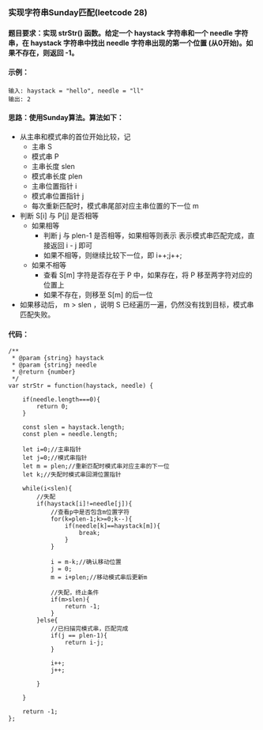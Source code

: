 ### 实现字符串Sunday匹配(leetcode 28)
#### 题目要求：实现 strStr() 函数。给定一个 haystack 字符串和一个 needle 字符串，在 haystack 字符串中找出 needle 字符串出现的第一个位置 (从0开始)。如果不存在，则返回 -1。
#### 示例：
```
输入: haystack = "hello", needle = "ll"
输出: 2
```
#### 思路：使用Sunday算法。算法如下：
- 从主串和模式串的首位开始比较，记   
	- 主串 S
	- 模式串 P
	- 主串长度 slen
	- 模式串长度 plen
	- 主串位置指针 i
	- 模式串位置指针 j
	- 每次重新匹配时，模式串尾部对应主串位置的下一位 m
- 判断 S[i] 与 P[j] 是否相等
	- 如果相等
		- 判断 j 与 plen-1 是否相等，如果相等则表示 表示模式串匹配完成，直接返回 i - j 即可
		- 如果不相等，则继续比较下一位，即 i++;j++;
	- 如果不相等
		- 查看 S[m] 字符是否存在于 P 中，如果存在，将 P 移至两字符对应的位置上
		- 如果不存在，则移至 S[m] 的后一位
- 如果移动后， m > slen ，说明 S 已经遍历一遍，仍然没有找到目标，模式串 匹配失败。

#### 代码：

```
/**
 * @param {string} haystack
 * @param {string} needle
 * @return {number}
 */
var strStr = function(haystack, needle) {
    
    if(needle.length===0){
    	return 0;
    }

    const slen = haystack.length;
    const plen = needle.length;

    let i=0;//主串指针
    let j=0;//模式串指针
    let m = plen;//重新匹配时模式串对应主串的下一位
    let k;//失配时模式串回溯位置指针

    while(i<slen){
    	//失配
    	if(haystack[i]!=needle[j]){
    		//查看p中是否包含m位置字符
    		for(k=plen-1;k>=0;k--){
    			if(needle[k]==haystack[m]){
    				break;
    			}
    		}

    		i = m-k;//确认移动位置
    		j = 0;
    		m = i+plen;//移动模式串后更新m

    		//失配，终止条件
    		if(m>slen){
    			return -1;
    		}
    	}else{
    		//已扫描完模式串，匹配完成
    		if(j == plen-1){
    			return i-j;
    		}

    		i++;
    		j++;

    	}

    }

    return -1;
};
```